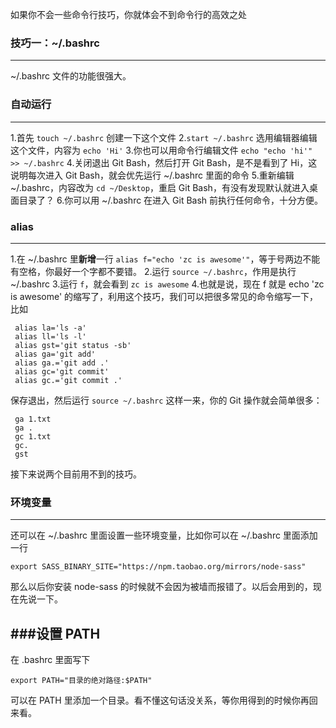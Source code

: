 如果你不会一些命令行技巧，你就体会不到命令行的高效之处

### 技巧一：~/.bashrc
------------
~/.bashrc 文件的功能很强大。

### 自动运行
-------------
1.首先 `touch ~/.bashrc` 创建一下这个文件
2.`start ~/.bashrc` 选用编辑器编辑这个文件，内容为 `echo 'Hi'`
3.你也可以用命令行编辑文件 `echo "echo 'hi'" >> ~/.bashrc`
4.关闭退出 Git Bash，然后打开 Git Bash，是不是看到了 Hi，这说明每次进入 Git Bash，就会优先运行 ~/.bashrc 里面的命令
5.重新编辑 ~/.bashrc，内容改为 `cd ~/Desktop`，重启 Git Bash，有没有发现默认就进入桌面目录了？
6.你可以用 ~/.bashrc 在进入 Git Bash 前执行任何命令，十分方便。

### alias
-----------------
1.在 ~/.bashrc 里**新增**一行 `alias f="echo 'zc is awesome'"`，等于号两边不能有空格，你最好一个字都不要错。
2.运行 `source ~/.bashrc`，作用是执行 ~/.bashrc
3.运行 `f`，就会看到 `zc is awesome`
4.也就是说，现在 f 就是 echo 'zc is awesome' 的缩写了，利用这个技巧，我们可以把很多常见的命令缩写一下，比如
```
 alias la='ls -a'
 alias ll='ls -l'
 alias gst='git status -sb'
 alias ga='git add'
 alias ga.='git add .'
 alias gc='git commit'
 alias gc.='git commit .'
```
保存退出，然后运行 `source ~/.bashrc`
这样一来，你的 Git 操作就会简单很多：
```
 ga 1.txt
 ga .
 gc 1.txt
 gc.
 gst
```
接下来说两个目前用不到的技巧。

### 环境变量
----------------
还可以在 ~/.bashrc 里面设置一些环境变量，比如你可以在 ~/.bashrc 里面添加一行
```
export SASS_BINARY_SITE="https://npm.taobao.org/mirrors/node-sass"
```
那么以后你安装 node-sass 的时候就不会因为被墙而报错了。以后会用到的，现在先说一下。

###设置 PATH
----------------
在 .bashrc 里面写下
```
export PATH="目录的绝对路径:$PATH"
```
可以在 PATH 里添加一个目录。看不懂这句话没关系，等你用得到的时候你再回来看。

